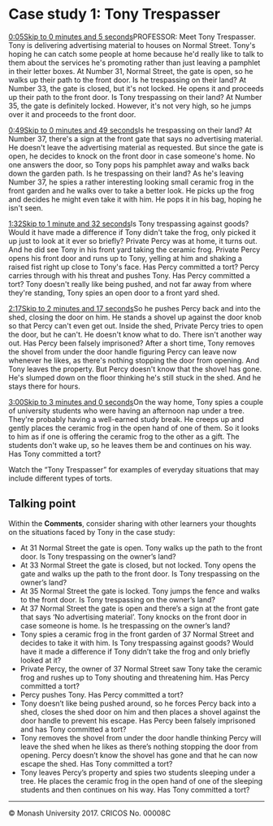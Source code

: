 # Case study 1: Tony Trespasser

[0:05Skip to 0 minutes and 5 seconds](https://www.futurelearn.com/courses/law-for-non-lawyers/3/steps/177757#)PROFESSOR: Meet Tony Trespasser. Tony is delivering advertising material to houses on Normal Street. Tony's hoping he can catch some people at home because he'd really like to talk to them about the services he's promoting rather than just leaving a pamphlet in their letter boxes. At Number 31, Normal Street, the gate is open, so he walks up their path to the front door. Is he trespassing on their land? At Number 33, the gate is closed, but it's not locked. He opens it and proceeds up their path to the front door. Is Tony trespassing on their land? At Number 35, the gate is definitely locked. However, it's not very high, so he jumps over it and proceeds to the front door.

[0:49Skip to 0 minutes and 49 seconds](https://www.futurelearn.com/courses/law-for-non-lawyers/3/steps/177757#)Is he trespassing on their land? At Number 37, there's a sign at the front gate that says no advertising material. He doesn't leave the advertising material as requested. But since the gate is open, he decides to knock on the front door in case someone's home. No one answers the door, so Tony pops his pamphlet away and walks back down the garden path. Is he trespassing on their land? As he's leaving Number 37, he spies a rather interesting looking small ceramic frog in the front garden and he walks over to take a better look. He picks up the frog and decides he might even take it with him. He pops it in his bag, hoping he isn't seen.

[1:32Skip to 1 minute and 32 seconds](https://www.futurelearn.com/courses/law-for-non-lawyers/3/steps/177757#)Is Tony trespassing against goods? Would it have made a difference if Tony didn't take the frog, only picked it up just to look at it ever so briefly? Private Percy was at home, it turns out. And he did see Tony in his front yard taking the ceramic frog. Private Percy opens his front door and runs up to Tony, yelling at him and shaking a raised fist right up close to Tony's face. Has Percy committed a tort? Percy carries through with his threat and pushes Tony. Has Percy committed a tort? Tony doesn't really like being pushed, and not far away from where they're standing, Tony spies an open door to a front yard shed.

[2:17Skip to 2 minutes and 17 seconds](https://www.futurelearn.com/courses/law-for-non-lawyers/3/steps/177757#)So he pushes Percy back and into the shed, closing the door on him. He stands a shovel up against the door knob so that Percy can't even get out. Inside the shed, Private Percy tries to open the door, but he can't. He doesn't know what to do. There isn't another way out. Has Percy been falsely imprisoned? After a short time, Tony removes the shovel from under the door handle figuring Percy can leave now whenever he likes, as there's nothing stopping the door from opening. And Tony leaves the property. But Percy doesn't know that the shovel has gone. He's slumped down on the floor thinking he's still stuck in the shed. And he stays there for hours.

[3:00Skip to 3 minutes and 0 seconds](https://www.futurelearn.com/courses/law-for-non-lawyers/3/steps/177757#)On the way home, Tony spies a couple of university students who were having an afternoon nap under a tree. They're probably having a well-earned study break. He creeps up and gently places the ceramic frog in the open hand of one of them. So it looks to him as if one is offering the ceramic frog to the other as a gift. The students don't wake up, so he leaves them be and continues on his way. Has Tony committed a tort?

Watch the “Tony Trespasser” for examples of everyday situations that may include different types of torts.

## Talking point

Within the **Comments**, consider sharing with other learners your thoughts on the situations faced by Tony in the case study:

- At 31 Normal Street the gate is open. Tony walks up the path to the front door. Is Tony trespassing on the owner’s land?
- At 33 Normal Street the gate is closed, but not locked. Tony opens the gate and walks up the path to the front door. Is Tony trespassing on the owner’s land?
- At 35 Normal Street the gate is locked. Tony jumps the fence and walks to the front door. Is Tony trespassing on the owner’s land?
- At 37 Normal Street the gate is open and there’s a sign at the front gate that says ‘No advertising material’. Tony knocks on the front door in case someone is home. Is he trespassing on the owner’s land?
- Tony spies a ceramic frog in the front garden of 37 Normal Street and decides to take it with him. Is Tony trespassing against goods? Would have it made a difference if Tony didn’t take the frog and only briefly looked at it?
- Private Percy, the owner of 37 Normal Street saw Tony take the ceramic frog and rushes up to Tony shouting and threatening him. Has Percy committed a tort?
- Percy pushes Tony. Has Percy committed a tort?
- Tony doesn’t like being pushed around, so he forces Percy back into a shed, closes the shed door on him and then places a shovel against the door handle to prevent his escape. Has Percy been falsely imprisoned and has Tony committed a tort?
- Tony removes the shovel from under the door handle thinking Percy will leave the shed when he likes as there’s nothing stopping the door from opening. Percy doesn’t know the shovel has gone and that he can now escape the shed. Has Tony committed a tort?
- Tony leaves Percy’s property and spies two students sleeping under a tree. He places the ceramic frog in the open hand of one of the sleeping students and then continues on his way. Has Tony committed a tort?

------

© Monash University 2017. CRICOS No. 00008C